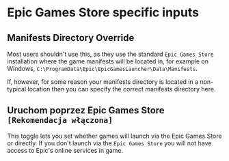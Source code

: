 # Epic Games Store specific inputs

## Manifests Directory Override

Most users shouldn't use this, as they use the standard `Epic Games Store` installation where the game manifests will be located in, for example on Windows, `C:\ProgramData\Epic\EpicGamesLauncher\Data\Manifests`.

If, however, for some reason your manifests directory is located in a non-typical location then you can specify the correct manifests directory here.

## Uruchom poprzez Epic Games Store `[Rekomendacja włączona]`

This toggle lets you set whether games will launch via the Epic Games Store or directly. If you don't launch via the `Epic Games Store` you will not have access to Epic's online services in game.
